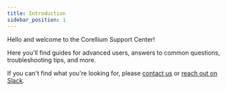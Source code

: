 ```yaml
---
title: Introduction
sidebar_position: 1
---
```


Hello and welcome to the Corellium Support Center!

Here you'll find guides for advanced users, answers to common questions, troubleshooting tips, and more.

If you can't find what you're looking for, please [contact us](https://corellium.com/contact) or [reach out on Slack](https://corelliumsupport.slack.com).
